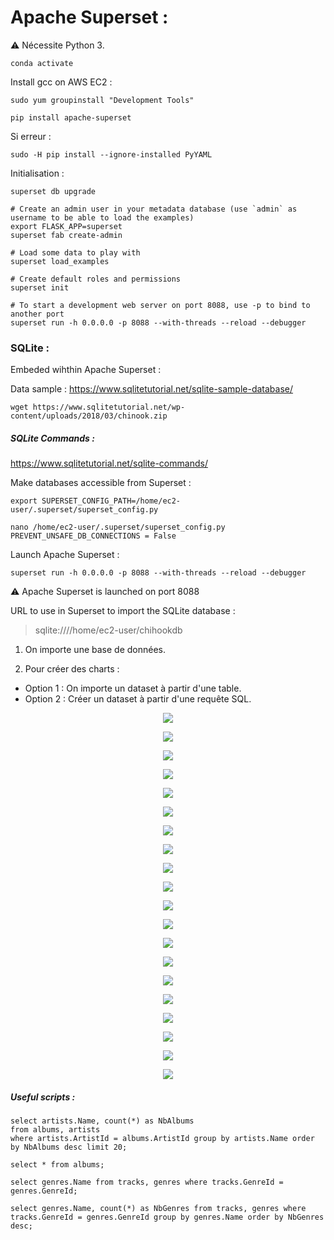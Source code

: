 # Apache Superset :

⚠️ Nécessite Python 3.

```console sbtshell
conda activate
```

Install gcc on AWS EC2 :
```console sbtshell
sudo yum groupinstall "Development Tools"

pip install apache-superset
```

Si erreur :
```console sbtshell
sudo -H pip install --ignore-installed PyYAML
```

Initialisation :
```console sbtshell
superset db upgrade

# Create an admin user in your metadata database (use `admin` as username to be able to load the examples)
export FLASK_APP=superset
superset fab create-admin

# Load some data to play with
superset load_examples

# Create default roles and permissions
superset init

# To start a development web server on port 8088, use -p to bind to another port
superset run -h 0.0.0.0 -p 8088 --with-threads --reload --debugger
```

### SQLite :

Embeded wihthin Apache Superset :

Data sample :
https://www.sqlitetutorial.net/sqlite-sample-database/
```console sbtshell
wget https://www.sqlitetutorial.net/wp-content/uploads/2018/03/chinook.zip
```

#####  SQLite Commands :
https://www.sqlitetutorial.net/sqlite-commands/

Make databases accessible from Superset :
```console sbtshell
export SUPERSET_CONFIG_PATH=/home/ec2-user/.superset/superset_config.py

nano /home/ec2-user/.superset/superset_config.py
PREVENT_UNSAFE_DB_CONNECTIONS = False
```
Launch Apache Superset :
```console sbtshell
superset run -h 0.0.0.0 -p 8088 --with-threads --reload --debugger
```
⚠️ Apache Superset is launched on port 8088

URL to use in Superset to import the SQLite database :<br/>
> sqlite:////home/ec2-user/chihookdb

1. On importe une base de données.

2. Pour créer des charts :
* Option 1 : On importe un dataset à partir d'une table.
* Option 2 : Créer un dataset à partir d'une requête SQL.

<p align="center">
<img src="img/screenshot_from_2021-11-25_15-18-31.png"/>
</p>
<p align="center">
<img src="img/screenshot_from_2021-11-25_15-19-12.png"/>
</p>
<p align="center">
<img src="img/screenshot_from_2021-11-25_15-20-43.png"/>
</p>
<p align="center">
<img src="img/screenshot_from_2021-11-25_16-07-58.png"/>
</p>
<p align="center">
<img src="img/screenshot_from_2021-11-25_16-08-30.png"/>
</p>
<p align="center">
<img src="img/screenshot_from_2021-11-25_16-09-23.png"/>
</p>
<p align="center">
<img src="img/screenshot_from_2021-11-25_16-09-46.png"/>
</p>
<p align="center">
<img src="img/screenshot_from_2021-11-25_16-10-14.png"/>
</p>
<p align="center">
<img src="img/screenshot_from_2021-11-25_16-10-38.png"/>
</p>
<p align="center">
<img src="img/screenshot_from_2021-11-25_16-10-44.png"/>
</p>
<p align="center">
<img src="img/screenshot_from_2021-11-25_16-11-19.png"/>
</p>
<p align="center">
<img src="img/screenshot_from_2021-11-25_16-12-12.png"/>
</p>
<p align="center">
<img src="img/screenshot_from_2021-11-25_16-12-35.png"/>
</p>
<p align="center">
<img src="img/screenshot_from_2021-11-25_16-12-46.png"/>
</p>
<p align="center">
<img src="img/screenshot_from_2021-11-25_16-13-50.png"/>
</p>
<p align="center">
<img src="img/screenshot_from_2021-11-25_16-14-12.png"/>
</p>
<p align="center">
<img src="img/screenshot_from_2021-11-25_16-14-51.png"/>
</p>
<p align="center">
<img src="img/screenshot_from_2021-11-25_16-56-09.png"/>
</p>
<p align="center">
<img src="img/screenshot_from_2021-11-25_21-52-05.png"/>
</p>
<p align="center">
<img src="img/screenshot_from_2021-11-25_23-15-47.png"/>
</p>

##### Useful scripts :

```console sql
select artists.Name, count(*) as NbAlbums 
from albums, artists 
where artists.ArtistId = albums.ArtistId group by artists.Name order by NbAlbums desc limit 20;

select * from albums;

select genres.Name from tracks, genres where tracks.GenreId = genres.GenreId;

select genres.Name, count(*) as NbGenres from tracks, genres where tracks.GenreId = genres.GenreId group by genres.Name order by NbGenres desc;
```
